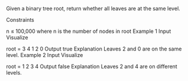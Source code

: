 Given a binary tree root, return whether all leaves are at the same level.

Constraints

n ≤ 100,000 where n is the number of nodes in root
Example 1
Input
Visualize

root =
3
4
1
2
0
Output
true
Explanation
Leaves 2 and 0 are on the same level.
Example 2
Input
Visualize

root =
1
2
3
4
Output
false
Explanation
Leaves 2 and 4 are on different levels.

